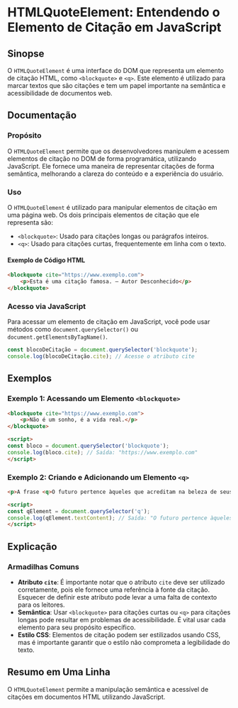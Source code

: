 <!--
Meta Description: # HTMLQuoteElement: Entendendo o Elemento de Citação em JavaScript ## Sinopse O `HTMLQuoteElement` é uma interface do DOM que representa um elemento d...
Meta Keywords: blockquote, citação, para, que, elemento
-->

# HTMLQuoteElement: Entendendo o Elemento de Citação em JavaScript

## Sinopse
O `HTMLQuoteElement` é uma interface do DOM que representa um elemento de citação HTML, como `<blockquote>` e `<q>`. Este elemento é utilizado para marcar textos que são citações e tem um papel importante na semântica e acessibilidade de documentos web.

## Documentação
### Propósito
O `HTMLQuoteElement` permite que os desenvolvedores manipulem e acessem elementos de citação no DOM de forma programática, utilizando JavaScript. Ele fornece uma maneira de representar citações de forma semântica, melhorando a clareza do conteúdo e a experiência do usuário.

### Uso
O `HTMLQuoteElement` é utilizado para manipular elementos de citação em uma página web. Os dois principais elementos de citação que ele representa são:
- `<blockquote>`: Usado para citações longas ou parágrafos inteiros.
- `<q>`: Usado para citações curtas, frequentemente em linha com o texto.

#### Exemplo de Código HTML
```html
<blockquote cite="https://www.exemplo.com">
    <p>Esta é uma citação famosa. — Autor Desconhecido</p>
</blockquote>
```

### Acesso via JavaScript
Para acessar um elemento de citação em JavaScript, você pode usar métodos como `document.querySelector()` ou `document.getElementsByTagName()`.

```javascript
const blocoDeCitação = document.querySelector('blockquote');
console.log(blocoDeCitação.cite); // Acesse o atributo cite
```

## Exemplos
### Exemplo 1: Acessando um Elemento `<blockquote>`
```html
<blockquote cite="https://www.exemplo.com">
    <p>Não é um sonho, é a vida real.</p>
</blockquote>

<script>
const bloco = document.querySelector('blockquote');
console.log(bloco.cite); // Saída: "https://www.exemplo.com"
</script>
```

### Exemplo 2: Criando e Adicionando um Elemento `<q>`
```html
<p>A frase <q>O futuro pertence àqueles que acreditam na beleza de seus sonhos.</q> é inspiradora.</p>

<script>
const qElement = document.querySelector('q');
console.log(qElement.textContent); // Saída: "O futuro pertence àqueles que acreditam na beleza de seus sonhos."
</script>
```

## Explicação
### Armadilhas Comuns
- **Atributo `cite`**: É importante notar que o atributo `cite` deve ser utilizado corretamente, pois ele fornece uma referência à fonte da citação. Esquecer de definir este atributo pode levar a uma falta de contexto para os leitores.
- **Semântica**: Usar `<blockquote>` para citações curtas ou `<q>` para citações longas pode resultar em problemas de acessibilidade. É vital usar cada elemento para seu propósito específico.
- **Estilo CSS**: Elementos de citação podem ser estilizados usando CSS, mas é importante garantir que o estilo não comprometa a legibilidade do texto.

## Resumo em Uma Linha
O `HTMLQuoteElement` permite a manipulação semântica e acessível de citações em documentos HTML utilizando JavaScript.